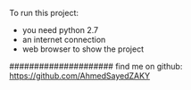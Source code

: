 To run this project:
  - you need python 2.7 
  - an internet connection
  - web browser to show the project

#####################
find me on github:
https://github.com/AhmedSayedZAKY
